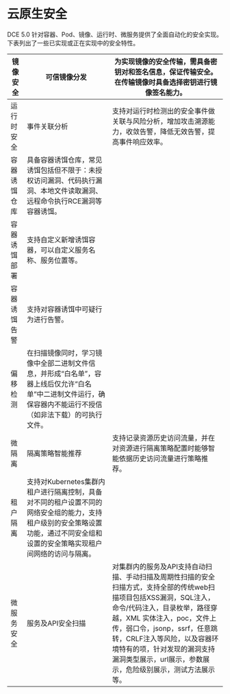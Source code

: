 # 云原生安全

DCE 5.0 针对容器、Pod、镜像、运行时、微服务提供了全面自动化的安全实现。
下表列出了一些已实现或正在实现中的安全特性。

| 镜像安全     | 可信镜像分发                                                 | 为实现镜像的安全传输，需具备密钥对和签名信息，保证传输安全。在传输镜像时具备选择密钥进行镜像签名能力。 |
| ------------ | ------------------------------------------------------------ | ------------------------------------------------------------ |
| 运行时安全   | 事件关联分析                                                 | 支持对运行时检测出的安全事件做关联与风险分析，增加攻击溯源能力，收敛告警，降低无效告警，提高事件响应效率。 |
| 容器诱饵仓库 | 具备容器诱饵仓库，常见诱饵包括但不限于：未授权访问漏洞、代码执行漏洞、本地文件读取漏洞、远程命令执行RCE漏洞等容器诱饵。 |                                                              |
| 容器诱饵部署 | 支持自定义新增诱饵容器，可以自定义服务名称、服务位置等。     |                                                              |
| 容器诱饵告警 | 支持对容器诱饵中可疑行为进行告警。                           |                                                              |
| 偏移检测     | 在扫描镜像同时，学习镜像中全部二进制文件信息，并形成“白名单”，容器上线后仅允许“白名单”中二进制文件运行，确保容器内不能运行不授信（如非法下载）的可执行文件。 |                                                              |
| 微隔离       | 隔离策略智能推荐                                             | 支持记录资源历史访问流量，并在对资源进行隔离策略配置时能够智能依据历史访问流量进行策略推荐。 |
| 租户隔离     | 支持对Kubernetes集群内租户进行隔离控制，具备对不同的租户设置不同的网络安全组的能力，支持租户级别的安全策略设置功能，通过不同安全组和设置的安全策略实现租户间网络的访问与隔离。 |                                                              |
| 微服务安全   | 服务及API安全扫描                                            | 对集群内的服务及API支持自动扫描、手动扫描及周期性扫描的安全扫描方式，支持全部的传统web扫描项目包括XSS漏洞，SQL注入，命令/代码注入，目录枚举，路径穿越，XML  实体注入，poc，文件上传，弱口令，jsonp，ssrf，任意跳转，CRLF注入等风险，以及容器环境特有的项，针对发现的漏洞支持漏洞类型展示，url展示，参数展示，危险级别展示，测试方法展示等。 |
